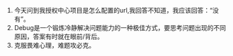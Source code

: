 1. 今天问到我授权中心项目是怎么配置的url,我回答不知道，我应该回答：“没有”。
2. Debug是一个锻炼冷静解决问题能力的一种极佳方式，要思考问题出现的不同原因，答案有时就在眼前/背后。
3. 克服畏难心理，难题攻必克。